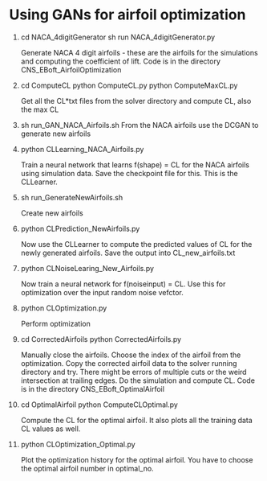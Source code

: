 # Using GANs for airfoil optimization 

1. cd NACA_4digitGenerator
   sh run NACA_4digitGenerator.py

   Generate NACA 4 digit airfoils - these are the airfoils for the simulations and 
   computing the coefficient of lift. Code is in the directory CNS_EBoft_AirfoilOptimization

2. cd ComputeCL
   python ComputeCL.py
   python ComputeMaxCL.py

   Get all the CL*txt files from the solver directory and compute CL, also the max CL

3. sh run_GAN_NACA_Airfoils.sh
   From the NACA airfoils use the DCGAN to generate new airfoils

4. python CLLearning_NACA_Airfoils.py

   Train a neural network that learns f(shape) = CL for the NACA airfoils using simulation data.
   Save the checkpoint file for this. This is the CLLearner.

4. sh run_GenerateNewAirfoils.sh

   Create new airfoils
5. python CLPrediction_NewAirfoils.py

   Now use the CLLearner to compute the predicted values of CL for the newly generated airfoils.
   Save the output into CL_new_airfoils.txt

6. python CLNoiseLearing_New_Airfoils.py 

   Now train a neural network for f(noiseinput) = CL. Use this for optimization over the input
   random noise vefctor.

7. python CLOptimization.py

   Perform optimization

8. cd CorrectedAirfoils
   python CorrectedAirfoils.py

   Manually close the airfoils. Choose the index of the airfoil from the optimization. Copy the corrected  airfoil data to the solver running directory
   and try. There might be errors of multiple cuts or the weird intersection at trailing edges. Do the simulation and compute CL. Code is in the directory
   CNS_EBoft_OptimalAirfoil

9. cd OptimalAirfoil 
   python ComputeCLOptimal.py
   
   Compute the CL for the optimal airfoil. It also plots all the training data CL values as well.

10. python CLOptimization_Optimal.py
 
    Plot the optimization history for the optimal airfoil. You have to choose the optimal airfoil number in optimal_no.

 


